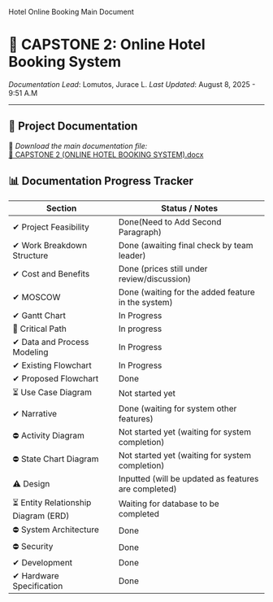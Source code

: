 Hotel Online Booking Main Document

# 📁 CAPSTONE 2: Online Hotel Booking System

*Documentation Lead*: Lomutos, Jurace L.
*Last Updated*: August 8, 2025 - 9:51 A.M

---

## 📄 Project Documentation

🔗 *Download the main documentation file:*  
[📎 CAPSTONE 2 (ONLINE HOTEL BOOKING SYSTEM).docx](https://docs.google.com/document/d/1ozihDXTxI92Q4mQr1r78dvfmxzd-8P7y/edit?usp=sharing&ouid=117169841200323429115&rtpof=true&sd=true)  


## 📊 Documentation Progress Tracker

| Section                               | Status / Notes                                                                |
|---------------------------------------|-------------------------------------------------------------------------------|
| ✔︎ Project Feasibility                 | Done(Need to Add Second Paragraph)                                           |
| ✔︎ Work Breakdown Structure            | Done (awaiting final check by team leader)                                   |
| ✔︎ Cost and Benefits                   | Done (prices still under review/discussion)                                  |
| ✔︎ MOSCOW                              | Done (waiting for the added feature in the system)                           |
| ✔︎ Gantt Chart                         | In Progress                                                                  |
| 🔄 Critical Path                      | In progress                                                                  |
| ✔︎ Data and Process Modeling           | In Progress                                                                  |
| ✔︎ Existing Flowchart                  | In Progress                                                                  |
| ✔︎ Proposed Flowchart                  | Done                                                                         |
| ⏳ Use Case Diagram                   | Not started yet                                                              |
| ✔︎ Narrative                           | Done (waiting for system other features)                                     |
| ⛔ Activity Diagram                   | Not started yet (waiting for system completion)                              |
| ⛔ State Chart Diagram                | Not started yet (waiting for system completion)                              |
| ⚠️ Design                             | Inputted (will be updated as features are completed)                         |
| ⏳ Entity Relationship Diagram (ERD)  | Waiting for database to be completed                                         |
| ⛔ System Architecture                | Done                                                                         |
| ⛔ Security                           | Done                                                                         |
| ✔︎ Development                         | Done                                                                         |
| ✔︎ Hardware Specification              | Done                                                                         |
